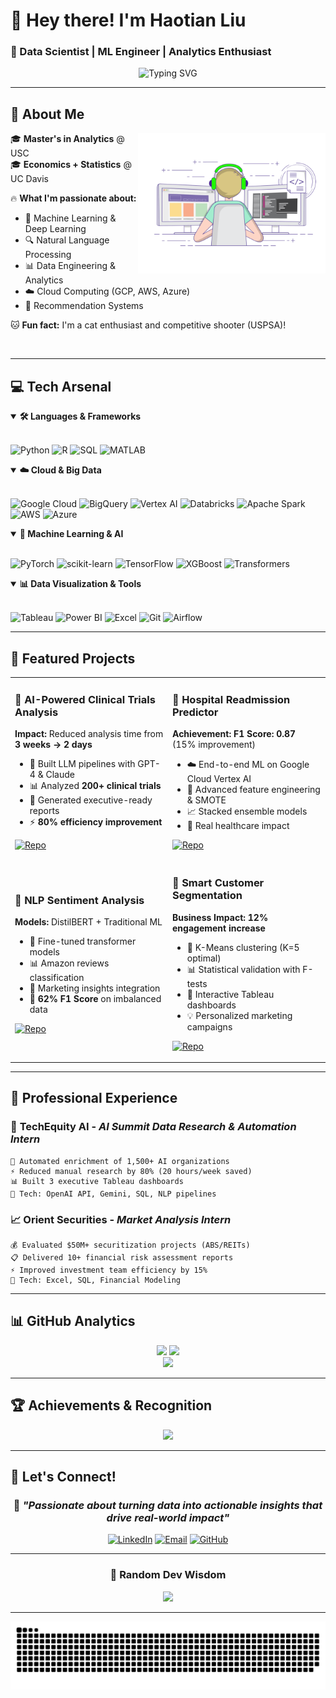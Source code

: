 # 👋 Hey there! I'm **Haotian Liu** 
### 🚀 Data Scientist | ML Engineer | Analytics Enthusiast

<div align="center">
  
![Typing SVG](https://readme-typing-svg.herokuapp.com?font=Fira+Code&size=24&duration=3000&pause=1000&color=36BCF7&center=true&vCenter=true&width=600&lines=MS+Analytics+%40+USC;Python+%7C+ML+%7C+Cloud+Computing;Turning+Data+into+Insights;Cat+Lover+%26+USPSA+Shooter+%F0%9F%8E%AF)

</div>

---

## 🎯 About Me

<img align="right" alt="Coding" width="300" src="https://raw.githubusercontent.com/devSouvik/devSouvik/master/gif3.gif">

🎓 **Master's in Analytics** @ USC   
🎓 **Economics + Statistics** @ UC Davis   

🔥 **What I'm passionate about:**
- 🤖 Machine Learning & Deep Learning
- 🔍 Natural Language Processing
- 📊 Data Engineering & Analytics
- ☁️ Cloud Computing (GCP, AWS, Azure)
- 🎯 Recommendation Systems

🐱 **Fun fact:** I'm a cat enthusiast and competitive shooter (USPSA)!

<br clear="right"/>

---

## 💻 Tech Arsenal

<details open>
<summary><b>🛠️ Languages & Frameworks</b></summary>
<br>

![Python](https://img.shields.io/badge/Python-3776AB?style=for-the-badge&logo=python&logoColor=white)
![R](https://img.shields.io/badge/R-276DC3?style=for-the-badge&logo=r&logoColor=white)
![SQL](https://img.shields.io/badge/SQL-336791?style=for-the-badge&logo=postgresql&logoColor=white)
![MATLAB](https://img.shields.io/badge/MATLAB-0076A8?style=for-the-badge&logo=mathworks&logoColor=white)

</details>

<details open>
<summary><b>☁️ Cloud & Big Data</b></summary>
<br>

![Google Cloud](https://img.shields.io/badge/Google_Cloud-4285F4?style=for-the-badge&logo=googlecloud&logoColor=white)
![BigQuery](https://img.shields.io/badge/BigQuery-669DF6?style=for-the-badge&logo=googlebigquery&logoColor=white)
![Vertex AI](https://img.shields.io/badge/Vertex_AI-4285F4?style=for-the-badge&logo=googlecloud&logoColor=white)
![Databricks](https://img.shields.io/badge/Databricks-FF3621?style=for-the-badge&logo=databricks&logoColor=white)
![Apache Spark](https://img.shields.io/badge/Apache_Spark-E25A1C?style=for-the-badge&logo=apachespark&logoColor=white)
![AWS](https://img.shields.io/badge/Amazon_AWS-232F3E?style=for-the-badge&logo=amazon-aws&logoColor=white)
![Azure](https://img.shields.io/badge/Microsoft_Azure-0078D4?style=for-the-badge&logo=microsoftazure&logoColor=white)

</details>

<details open>
<summary><b>🤖 Machine Learning & AI</b></summary>
<br>

![PyTorch](https://img.shields.io/badge/PyTorch-EE4C2C?style=for-the-badge&logo=pytorch&logoColor=white)
![scikit-learn](https://img.shields.io/badge/scikit--learn-F7931E?style=for-the-badge&logo=scikitlearn&logoColor=white)
![TensorFlow](https://img.shields.io/badge/TensorFlow-FF6F00?style=for-the-badge&logo=tensorflow&logoColor=white)
![XGBoost](https://img.shields.io/badge/XGBoost-EB5C1B?style=for-the-badge&logo=xgboost&logoColor=white)
![Transformers](https://img.shields.io/badge/🤗_Transformers-FFD21E?style=for-the-badge)

</details>

<details open>
<summary><b>📊 Data Visualization & Tools</b></summary>
<br>

![Tableau](https://img.shields.io/badge/Tableau-E97627?style=for-the-badge&logo=tableau&logoColor=white)
![Power BI](https://img.shields.io/badge/Power%20BI-F2C811?style=for-the-badge&logo=powerbi&logoColor=black)
![Excel](https://img.shields.io/badge/Microsoft_Excel-217346?style=for-the-badge&logo=microsoft-excel&logoColor=white)
![Git](https://img.shields.io/badge/Git-F05032?style=for-the-badge&logo=git&logoColor=white)
![Airflow](https://img.shields.io/badge/Apache_Airflow-017CEE?style=for-the-badge&logo=apacheairflow&logoColor=white)

</details>

---

## 🚀 Featured Projects

<table>
<tr>
<td width="50%">

### 🧪 AI-Powered Clinical Trials Analysis
**Impact:** Reduced analysis time from **3 weeks → 2 days**

- 🤖 Built LLM pipelines with GPT-4 & Claude
- 📊 Analyzed **200+ clinical trials**
- 🎯 Generated executive-ready reports
- ⚡ **80% efficiency improvement**

[![Repo](https://img.shields.io/badge/GitHub-View_Code-blue?style=flat-square&logo=github)](https://github.com/sprAyyyyy/Enhanced-Clinical-Trials-AI-Analysis)

</td>
<td width="50%">

### 🏥 Hospital Readmission Predictor
**Achievement:** **F1 Score: 0.87** (15% improvement)

- ☁️ End-to-end ML on Google Cloud Vertex AI
- 🔧 Advanced feature engineering & SMOTE
- 📈 Stacked ensemble models
- 🎯 Real healthcare impact

[![Repo](https://img.shields.io/badge/GitHub-View_Code-blue?style=flat-square&logo=github)](https://github.com/sprAyyyyy/Predicting-30-Day-Hospital-Readmissions-with-Vertex-AI)

</td>
</tr>
<tr>
<td width="50%">

### 📱 NLP Sentiment Analysis
**Models:** DistilBERT + Traditional ML

- 🧠 Fine-tuned transformer models
- 📊 Amazon reviews classification
- 💼 Marketing insights integration
- 🎯 **62% F1 Score** on imbalanced data

[![Repo](https://img.shields.io/badge/GitHub-View_Code-blue?style=flat-square&logo=github)](https://github.com/sprAyyyyy/NLP-Review-Analysis)

</td>
<td width="50%">

### 👥 Smart Customer Segmentation
**Business Impact:** **12% engagement increase**

- 🎯 K-Means clustering (K=5 optimal)
- 📊 Statistical validation with F-tests
- 🎨 Interactive Tableau dashboards
- 💡 Personalized marketing campaigns

[![Repo](https://img.shields.io/badge/GitHub-View_Code-blue?style=flat-square&logo=github)](https://github.com/sprAyyyyy/Customer-Segmentation-Clustering-)

</td>
</tr>
</table>

---

## 💼 Professional Experience

<div align="left">

### 🤖 **TechEquity AI** - *AI Summit Data Research & Automation Intern*
```
🎯 Automated enrichment of 1,500+ AI organizations
⚡ Reduced manual research by 80% (20 hours/week saved)
📊 Built 3 executive Tableau dashboards
🔧 Tech: OpenAI API, Gemini, SQL, NLP pipelines
```

### 📈 **Orient Securities** - *Market Analysis Intern*
```
💰 Evaluated $50M+ securitization projects (ABS/REITs)
📋 Delivered 10+ financial risk assessment reports
⚡ Improved investment team efficiency by 15%
🔧 Tech: Excel, SQL, Financial Modeling
```

</div>

---

## 📊 GitHub Analytics

<div align="center">
<img width="49%" src="https://github-readme-stats.vercel.app/api?username=sprayyyyy&show_icons=true&theme=tokyonight&hide_border=true" />
<img width="49%" src="https://github-readme-streak-stats.herokuapp.com/?user=sprayyyyy&theme=tokyonight&hide_border=true" />
</div>

<div align="center">
<img width="70%" src="https://github-readme-stats.vercel.app/api/top-langs/?username=sprayyyyy&layout=compact&theme=tokyonight&hide_border=true" />
</div>

---

## 🏆 Achievements & Recognition

<div align="center">
<img src="https://github-profile-trophy.vercel.app/?username=sprayyyyy&theme=tokyonight&no-frame=true&no-bg=false&margin-w=4&row=1" />
</div>

---

## 🎯 Let's Connect!

<div align="center">

### 💬 *"Passionate about turning data into actionable insights that drive real-world impact"*

[![LinkedIn](https://img.shields.io/badge/LinkedIn-Let's_Connect!-0077B5?style=for-the-badge&logo=linkedin&logoColor=white)](https://linkedin.com/in/haotianliutony)
[![Email](https://img.shields.io/badge/Email-Say_Hello!-D14836?style=for-the-badge&logo=gmail&logoColor=white)](mailto:your-email@example.com)
[![GitHub](https://img.shields.io/badge/GitHub-Follow_Me!-100000?style=for-the-badge&logo=github&logoColor=white)](https://github.com/sprayyyyy)

---

### 🎲 Random Dev Wisdom
![](https://quotes-github-readme.vercel.app/api?type=horizontal&theme=tokyonight)

---

<img src="https://raw.githubusercontent.com/platane/snk/output/github-contribution-grid-snake-dark.svg" width="100%"/>

</div>
